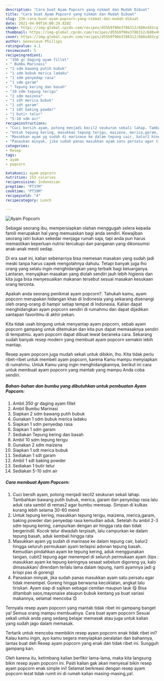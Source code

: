 ```yaml
---
description: "Cara buat Ayam Popcorn yang nikmat dan Mudah Dibuat"
title: "Cara buat Ayam Popcorn yang nikmat dan Mudah Dibuat"
slug: 226-cara-buat-ayam-popcorn-yang-nikmat-dan-mudah-dibuat
date: 2021-04-09T16:00:29.828Z
image: https://img-global.cpcdn.com/recipes/d55b9f90e3786312/680x482cq70/ayam-popcorn-foto-resep-utama.jpg
thumbnail: https://img-global.cpcdn.com/recipes/d55b9f90e3786312/680x482cq70/ayam-popcorn-foto-resep-utama.jpg
cover: https://img-global.cpcdn.com/recipes/d55b9f90e3786312/680x482cq70/ayam-popcorn-foto-resep-utama.jpg
author: Genevieve Phillips
ratingvalue: 4.1
reviewcount: 5
recipeingredient:
- "350 gr daging ayam fillet"
- " Bumbu Marinasi"
- "2 sdm bawang putih bubuk"
- "1 sdm bubuk merica ladaku"
- "1 sdm penyedap rasa"
- "1 sdm garam"
- " Tepung kering dan basah"
- "10 sdm tepung terigu"
- "2 sdm maizena"
- "1 sdt merica bubuk"
- "1 sdt garam"
- "1 sdt baking powder"
- "1 butir telur"
- "5-10 sdm air"
recipeinstructions:
- "Cuci bersih ayam, potong menjadi kecil2 seukuran sekali lahap. Tambahkan bawang putih bubuk, merica, garam dan penyedap rasa lalu aduk rata sambil di remas2 agar bumbu meresap. Simpan di kulkas kurang lebih selama 30-60 menit"
- "Untuk tepung kering, masukkan tepung terigu, maizena, merica,garam, baking powder dan penyedap rasa kemudian aduk. Setelah itu ambil 2-3 sdm tepung kering, campurkan dengan air hingga rata dan tidak bergerindil. Kocok telur diwadah terpisah, lalu campurkan ke dalam tepung basah, aduk kembali hingga rata"
- "Masukkan ayam yg sudah di marinase ke dalam tepung cair, balur2 hingga seluruh permukaan ayam terlapisi adonan tepung basah. Kemudian pindahkan ayam ke tepung kering, aduk menggunakan tangan, cubit2 tepung agar menempel di seluruh permukaan ayam (tips : masukkan ayam ke tepung keringnya sesaat sebelum digoreng ya, kalo dimasukkan/ direndam terlalu lama dalam tepung, nanti ayamnya jadi g krispi pas di goreng)"
- "Panaskan minyak, jika sudah panas masukkan ayam satu persatu agar tidak menempel. Goreng hingga berwarna kecoklatan, angkat lalu tiriskan. Ayam siap di sajikan sebagai cemilan maupun lauk 😋 Bisa ditambah saos,mayonaise ataupun bubuk kentang ya buat variasi makannya, selamat mencoba 😊"
categories:
- Resep
tags:
- ayam
- popcorn

katakunci: ayam popcorn 
nutrition: 153 calories
recipecuisine: Indonesian
preptime: "PT37M"
cooktime: "PT39M"
recipeyield: "4"
recipecategory: Lunch

---
```



![Ayam Popcorn](https://img-global.cpcdn.com/recipes/d55b9f90e3786312/680x482cq70/ayam-popcorn-foto-resep-utama.jpg)

Sebagai seorang ibu, mempersiapkan olahan menggugah selera kepada famili merupakan hal yang memuaskan bagi anda sendiri. Kewajiban seorang istri bukan sekedar menjaga rumah saja, tapi anda pun harus memastikan keperluan nutrisi tercukupi dan panganan yang dikonsumsi anak-anak mesti sedap.

Di era  saat ini, kalian sebenarnya bisa memesan masakan yang sudah jadi meski tanpa harus capek mengolahnya dahulu. Tetapi banyak juga lho orang yang selalu ingin menghidangkan yang terbaik bagi keluarganya. Lantaran, menyajikan masakan yang diolah sendiri jauh lebih higienis dan kita juga bisa menyesuaikan makanan tersebut sesuai masakan kesukaan orang tercinta. 



Apakah anda seorang penikmat ayam popcorn?. Tahukah kamu, ayam popcorn merupakan hidangan khas di Indonesia yang sekarang disenangi oleh orang-orang di hampir setiap tempat di Indonesia. Kalian dapat menghidangkan ayam popcorn sendiri di rumahmu dan dapat dijadikan santapan favoritmu di akhir pekan.

Kita tidak usah bingung untuk menyantap ayam popcorn, sebab ayam popcorn gampang untuk ditemukan dan kita pun dapat memasaknya sendiri di tempatmu. ayam popcorn dapat dibuat lewat beraneka cara. Sekarang sudah banyak resep modern yang membuat ayam popcorn semakin lebih mantap.

Resep ayam popcorn juga mudah sekali untuk dibikin, lho. Kita tidak perlu ribet-ribet untuk membeli ayam popcorn, karena Kamu mampu menyiapkan di rumahmu. Untuk Kamu yang ingin menghidangkannya, berikut ini cara untuk membuat ayam popcorn yang mantab yang mampu Anda coba sendiri.

<!--inarticleads1-->

##### Bahan-bahan dan bumbu yang dibutuhkan untuk pembuatan Ayam Popcorn:

1. Ambil 350 gr daging ayam fillet
1. Ambil  Bumbu Marinasi
1. Siapkan 2 sdm bawang putih bubuk
1. Gunakan 1 sdm bubuk merica ladaku
1. Siapkan 1 sdm penyedap rasa
1. Siapkan 1 sdm garam
1. Sediakan  Tepung kering dan basah
1. Ambil 10 sdm tepung terigu
1. Gunakan 2 sdm maizena
1. Siapkan 1 sdt merica bubuk
1. Sediakan 1 sdt garam
1. Ambil 1 sdt baking powder
1. Sediakan 1 butir telur
1. Sediakan 5-10 sdm air




<!--inarticleads2-->

##### Cara membuat Ayam Popcorn:

1. Cuci bersih ayam, potong menjadi kecil2 seukuran sekali lahap. Tambahkan bawang putih bubuk, merica, garam dan penyedap rasa lalu aduk rata sambil di remas2 agar bumbu meresap. Simpan di kulkas kurang lebih selama 30-60 menit
1. Untuk tepung kering, masukkan tepung terigu, maizena, merica,garam, baking powder dan penyedap rasa kemudian aduk. Setelah itu ambil 2-3 sdm tepung kering, campurkan dengan air hingga rata dan tidak bergerindil. Kocok telur diwadah terpisah, lalu campurkan ke dalam tepung basah, aduk kembali hingga rata
1. Masukkan ayam yg sudah di marinase ke dalam tepung cair, balur2 hingga seluruh permukaan ayam terlapisi adonan tepung basah. Kemudian pindahkan ayam ke tepung kering, aduk menggunakan tangan, cubit2 tepung agar menempel di seluruh permukaan ayam (tips : masukkan ayam ke tepung keringnya sesaat sebelum digoreng ya, kalo dimasukkan/ direndam terlalu lama dalam tepung, nanti ayamnya jadi g krispi pas di goreng)
1. Panaskan minyak, jika sudah panas masukkan ayam satu persatu agar tidak menempel. Goreng hingga berwarna kecoklatan, angkat lalu tiriskan. Ayam siap di sajikan sebagai cemilan maupun lauk 😋 Bisa ditambah saos,mayonaise ataupun bubuk kentang ya buat variasi makannya, selamat mencoba 😊




Ternyata resep ayam popcorn yang mantab tidak ribet ini gampang banget ya! Semua orang mampu membuatnya. Cara buat ayam popcorn Sesuai sekali untuk anda yang sedang belajar memasak atau juga untuk kalian yang sudah jago dalam memasak.

Tertarik untuk mencoba membikin resep ayam popcorn enak tidak ribet ini? Kalau kamu ingin, ayo kamu segera menyiapkan peralatan dan bahannya, lantas buat deh Resep ayam popcorn yang enak dan tidak ribet ini. Sungguh gampang kan. 

Oleh karena itu, ketimbang kalian berfikir lama-lama, maka kita langsung bikin resep ayam popcorn ini. Pasti kalian gak akan menyesal bikin resep ayam popcorn enak simple ini! Selamat berkreasi dengan resep ayam popcorn lezat tidak rumit ini di rumah kalian masing-masing,ya!.

